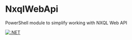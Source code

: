 # NxqlWebApi
PowerShell module to simplify working with NXQL Web API

[![.NET](https://github.com/davidjamesmarley/NxqlWebApi/actions/workflows/dotnet.yml/badge.svg?branch=main)](https://github.com/davidjamesmarley/NxqlWebApi/actions/workflows/dotnet.yml)

